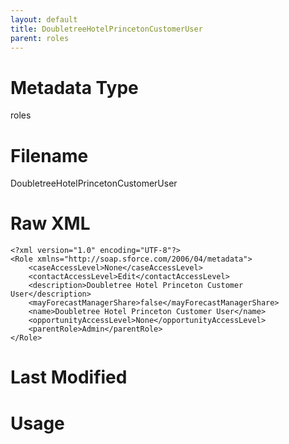 ```yaml
---
layout: default
title: DoubletreeHotelPrincetonCustomerUser
parent: roles
---
```

# Metadata Type
roles


# Filename 
DoubletreeHotelPrincetonCustomerUser


# Raw XML
```
<?xml version="1.0" encoding="UTF-8"?>
<Role xmlns="http://soap.sforce.com/2006/04/metadata">
    <caseAccessLevel>None</caseAccessLevel>
    <contactAccessLevel>Edit</contactAccessLevel>
    <description>Doubletree Hotel Princeton Customer User</description>
    <mayForecastManagerShare>false</mayForecastManagerShare>
    <name>Doubletree Hotel Princeton Customer User</name>
    <opportunityAccessLevel>None</opportunityAccessLevel>
    <parentRole>Admin</parentRole>
</Role>
```


# Last Modified


# Usage
